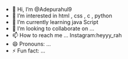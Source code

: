 - 👋 Hi, I’m @Adepurahul9
- 👀 I’m interested in html , css , c , python 
- 🌱 I’m currently learning  java Script
- 💞️ I’m looking to collaborate on ...
- 📫 How to reach me ... Instagram:heyyy_rah
- 😄 Pronouns: ...
- ⚡ Fun fact: ...

<!---
Adepurahul9/Adepurahul9 is a ✨ special ✨ repository because its `README.md` (this file) appears on your GitHub profile.
You can click the Preview link to take a look at your changes.
--->
